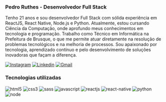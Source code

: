 ### Pedro Ruthes - Desenvolvedor Full Stack

Tenho 21 anos e sou desenvolvedor Full Stack com sólida experiência em ReactJS, React Native, Node.js e Python. Atualmente, estou cursando Ciência da Computação, onde aprofundo meus conhecimentos em tecnologia e programação. Trabalho como Técnico em Informática na Prefeitura de Brusque, o que me permite atuar diretamente na resolução de problemas tecnológicos e na melhoria de processos. Sou apaixonado por tecnologia, aprendizado contínuo e pelo desenvolvimento de soluções inovadoras que façam a diferença.

[![Instagram](https://img.shields.io/badge/Instagram-E4405F?style=for-the-badge&logo=instagram&logoColor=white)](https://www.instagram.com/pedroo_ruthes)
[![Linkedin](https://img.shields.io/badge/LinkedIn-0077B5?style=for-the-badge&logo=linkedin&logoColor=white)](https://www.linkedin.com/in/pedroruthes/)
[![Gmail](https://img.shields.io/badge/Gmail-D14836?style=for-the-badge&logo=gmail&logoColor=white)](mailto:pedroo.ruthes@gmail.com)
<!-- [![Website](https://img.shields.io/badge/website-000000?style=for-the-badge&logo=About.me&logoColor=white)](https://www.pedroruthes.com) -->

### Tecnologias utilizadas

<div style="display: inline_block">
  <img align="center" alt="html5" src="https://img.shields.io/badge/HTML5-E34F26?style=for-the-badge&logo=html5&logoColor=white" />
  <img align="center" alt="css3" src="https://img.shields.io/badge/CSS3-1572B6?style=for-the-badge&logo=css3&logoColor=white" />
  <img align="center" alt="sass" src="https://img.shields.io/badge/Sass-CC6699?style=for-the-badge&logo=sass&logoColor=white" />
  <img align="center" alt="javascript" src="https://img.shields.io/badge/JavaScript-323330?style=for-the-badge&logo=javascript&logoColor=F7DF1E" />
  <img align="center" alt="reactjs" src="https://img.shields.io/badge/React-20232A?style=for-the-badge&logo=react&logoColor=61DAFB" />
  <img align="center" alt="react-native" src="https://img.shields.io/badge/React_Native-20232A?style=for-the-badge&logo=react&logoColor=61DAFB" />
  <img align="center" alt="python" src="https://img.shields.io/badge/python-3670A0?style=for-the-badge&logo=python&logoColor=ffdd54" />
  <img align="center" alt="node" src="https://img.shields.io/badge/node.js-6DA55F?style=for-the-badge&logo=node.js&logoColor=white" />
</div>
